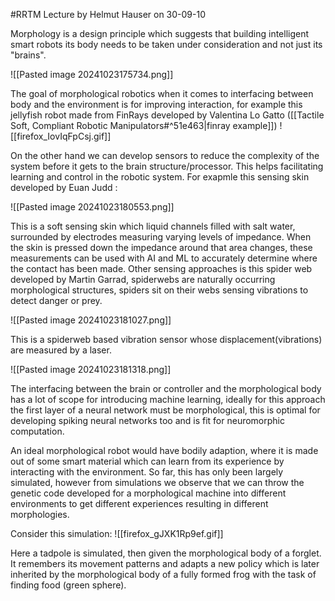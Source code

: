 #RRTM 
Lecture by Helmut Hauser on 30-09-10

Morphology is a design principle which suggests that building intelligent smart robots its body needs to be taken under consideration and not just its "brains".

![[Pasted image 20241023175734.png]]

The goal of morphological robotics when it comes to interfacing between body and the environment is for improving interaction, for example this jellyfish robot made from FinRays developed by Valentina Lo Gatto  ([[Tactile Soft, Compliant Robotic Manipulators#^51e463|finray example]]) ![[firefox_IovIqFpCsj.gif]]

On the other hand we can develop sensors to reduce the complexity of the system before it gets to the brain structure/processor. This helps facilitating learning and control in the robotic system. For exapmle this sensing skin developed by Euan Judd :

![[Pasted image 20241023180553.png]]

This is a soft sensing skin which liquid channels filled with salt water, surrounded by electrodes measuring varying levels of impedance. When the skin is pressed down the impedance around that area changes, these measurements can be used with AI and ML to accurately determine where the contact has been made. Other sensing approaches is this spider web developed by Martin Garrad, spiderwebs are naturally occurring morphological structures, spiders sit on their webs sensing vibrations to detect danger or prey. 

![[Pasted image 20241023181027.png]]

This is a spiderweb based vibration sensor whose displacement(vibrations) are measured by a laser. 

![[Pasted image 20241023181318.png]]

The interfacing between the brain or controller and the morphological body has a lot of scope for introducing machine learning, ideally for this approach the first layer of a neural network must be morphological, this is optimal for developing spiking neural networks too and is fit for neuromorphic computation. 

An ideal morphological robot would have bodily adaption, where it is made out of some smart material which can learn from its experience by interacting with the environment. So far, this has only been largely simulated, however from simulations we observe that we can throw the genetic code developed for a morphological machine into different environments to get different experiences resulting in different morphologies. 

Consider this simulation: ![[firefox_gJXK1Rp9ef.gif]]

Here a tadpole is simulated, then given the morphological body of a forglet. It remembers its movement patterns and adapts a new policy which is later inherited by the morphological body of a  fully formed frog with the task of finding food (green sphere).


